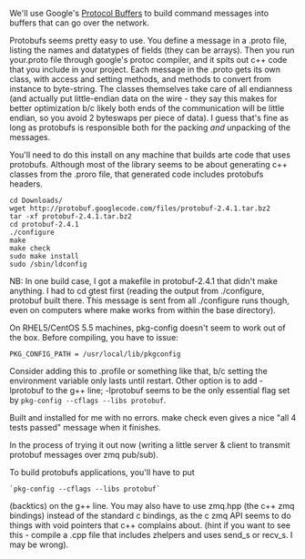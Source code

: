 We'll use Google's [Protocol Buffers](http://code.google.com/p/protobuf/) to build command messages into buffers that can go over the network.

Protobufs seems pretty easy to use.  You define a message in a .proto file, listing the names and datatypes of fields (they can be arrays).  Then you run your.proto file through google's protoc compiler, and it spits out c++ code that you include in your project.  Each message in the .proto gets its own class, with access and setting methods, and methods to convert from instance to byte-string.  The classes themselves take care of all endianness (and actually put little-endian data on the wire - they say this makes for better optimization b/c likely both ends of the communication will be little endian, so you avoid 2 byteswaps per piece of data).  I guess that's fine as long as protobufs is responsible both for the packing _and_ unpacking of the messages.

You'll need to do this install on any machine that builds arte code that uses protobufs.  Although most of the library seems to be about generating c++ classes from the .proro file, that generated code includes protobufs headers.

```
cd Downloads/
wget http://protobuf.googlecode.com/files/protobuf-2.4.1.tar.bz2
tar -xf protobuf-2.4.1.tar.bz2
cd protobuf-2.4.1
./configure
make
make check
sudo make install
sudo /sbin/ldconfig
```

NB: In one build case, I got a makefile in protobuf-2.4.1 that didn't make anything.  I had to cd gtest first (reading the output from ./configure, protobuf built there.  This message is sent from all ./configure runs though, even on computers where make works from within the base directory).

On RHEL5/CentOS 5.5 machines, pkg-config doesn't seem to work out of the box.  Before compiling, you have to issue:
```
PKG_CONFIG_PATH = /usr/local/lib/pkgconfig
```
Consider adding this to .profile or something like that, b/c setting the environment variable only lasts until restart.  Other option is to add -lprotobuf  to the g++ line; -lprotobuf seems to be the only essential flag set by `pkg-config --cflags --libs protobuf`.

Built and installed for me with no errors.  make check even gives a nice "all 4 tests passed" message when it finishes.

In the process of trying it out now (writing a little server & client to transmit protobuf messages over zmq pub/sub).

To build protobufs applications, you'll have to put
```
`pkg-config --cflags --libs protobuf` 
```
(backtics) on the g++ line.  You may also have to use zmq.hpp (the c++ zmq bindings) instead of the standard c bindings, as the c zmq API seems to do things with void pointers that c++ complains about. (hint if you want to see this - compile a .cpp file that includes zhelpers and uses send\_s or recv\_s.  I may be wrong).